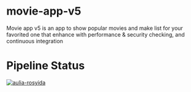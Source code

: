 # movie-app-v5
Movie app v5 is an app to show popular movies and make list for your favorited one that enhance with performance &amp; security checking, and continuous integration

# Pipeline Status
[![aulia-rosyida](https://circleci.com/gh/aulia-rosyida/movie-app-v5.svg?style=svg)](https://circleci.com/gh/aulia-rosyida/movie-app-v5)

